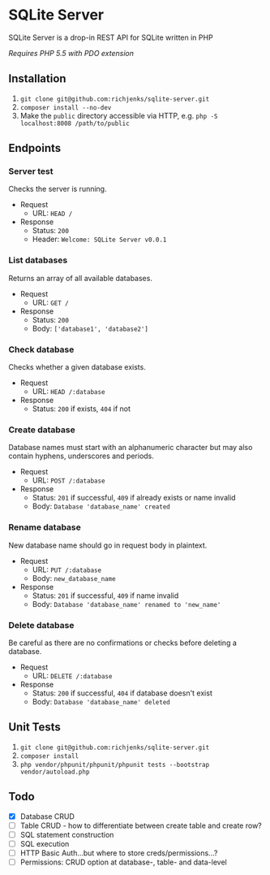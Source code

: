 # SQLite Server

SQLite Server is a drop-in REST API for SQLite written in PHP

_Requires PHP 5.5 with PDO extension_

## Installation

1. `git clone git@github.com:richjenks/sqlite-server.git`
1. `composer install --no-dev`
1. Make the `public` directory accessible via HTTP, e.g. `php -S localhost:8008 /path/to/public`

## Endpoints

### Server test

Checks the server is running.

- Request
	- URL: `HEAD /`
- Response
	- Status: `200`
	- Header: `Welcome: SQLite Server v0.0.1`

### List databases

Returns an array of all available databases.

- Request
	- URL: `GET /`
- Response
	- Status: `200`
	- Body: `['database1', 'database2']`

### Check database

Checks whether a given database exists.

- Request
	- URL: `HEAD /:database`
- Response
	- Status: `200` if exists, `404` if not

### Create database

Database names must start with an alphanumeric character but may also contain hyphens, underscores and periods.

- Request
	- URL: `POST /:database`
- Response
	- Status: `201` if successful, `409` if already exists or name invalid
	- Body: `Database 'database_name' created`

### Rename database

New database name should go in request body in plaintext.

- Request
	- URL: `PUT /:database`
	- Body: `new_database_name`
- Response
	- Status: `201` if successful, `409` if name invalid
	- Body: `Database 'database_name' renamed to 'new_name'`

### Delete database

Be careful as there are no confirmations or checks before deleting a database.

- Request
	- URL: `DELETE /:database`
- Response
	- Status: `200` if successful, `404` if database doesn't exist
	- Body: `Database 'database_name' deleted`

## Unit Tests

1. `git clone git@github.com:richjenks/sqlite-server.git`
1. `composer install`
1. `php vendor/phpunit/phpunit/phpunit tests --bootstrap vendor/autoload.php`

## Todo

- [x] Database CRUD
- [ ] Table CRUD - how to differentiate between create table and create row?
- [ ] SQL statement construction
- [ ] SQL execution
- [ ] HTTP Basic Auth...but where to store creds/permissions...?
- [ ] Permissions: CRUD option at database-, table- and data-level